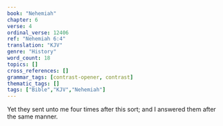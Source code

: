 ```yaml
---
book: "Nehemiah"
chapter: 6
verse: 4
ordinal_verse: 12406
ref: "Nehemiah 6:4"
translation: "KJV"
genre: "History"
word_count: 18
topics: []
cross_references: []
grammar_tags: [contrast-opener, contrast]
thematic_tags: []
tags: ["Bible","KJV","Nehemiah"]
---
```

Yet they sent unto me four times after this sort; and I answered them after the same manner.
